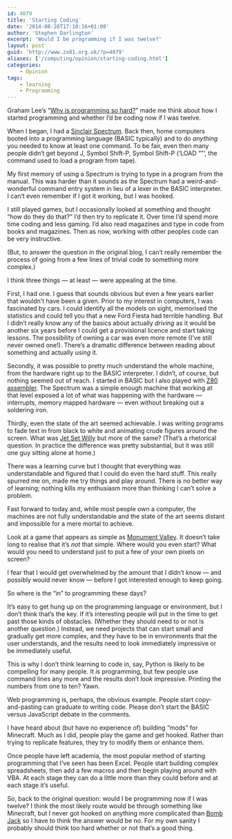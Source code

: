 ```yaml
---
id: 4079
title: 'Starting Coding'
date: '2014-08-28T17:10:16+01:00'
author: 'Stephen Darlington'
excerpt: 'Would I be programming if I was twelve?'
layout: post
guid: 'http://www.zx81.org.uk/?p=4079'
aliases: ['/computing/opinion/starting-coding.html']
categories:
    - Opinion
tags:
    - learning
    - Programming
---
```


Graham Lee’s “[Why is programming so hard?](http://www.sicpers.info/2014/08/why-is-programming-so-hard/)” made me think about how I started programming and whether I’d be coding now if I was twelve.

When I began, I had a [Sinclair Spectrum](http://www.worldofspectrum.org). Back then, home computers booted into a programming language (BASIC typically) and to do *anything* you needed to know at least one command. To be fair, even then many people didn’t get beyond J, Symbol Shift-P, Symbol Shift-P (‘LOAD “”‘, the command used to load a program from tape).

My first memory of using a Spectrum is trying to type in a program from the manual. This was harder than it sounds as the Spectrum had a weird-and-wonderful command entry system in lieu of a lexer in the BASIC interpreter. I can’t even remember if I got it working, but I was hooked.

I still played games, but I occasionally looked at something and thought “how do they do that?” I’d then try to replicate it. Over time I’d spend more time coding and less gaming. I’d also read magazines and type in code from books and magazines. Then as now, working with other peoples code can be very instructive.

(But, to answer the question in the original blog, I can’t really remember the process of going from a few lines of trivial code to something more complex.)

I think three things — at least — were appealing at the time.

First, I had one. I guess that sounds obvious but even a few years earlier that wouldn’t have been a given. Prior to my interest in computers, I was fascinated by cars. I could identify all the models on sight, memorised the statistics and could tell you that a new Ford Fiesta had terrible handling. But I didn’t really know any of the basics about actually *driving* as it would be another six years before I could get a provisional licence and start taking lessons. The possibility of owning a car was even more remote (I’ve still never owned one!). There’s a dramatic difference between reading about something and actually *using* it.

Secondly, it was possible to pretty much understand the whole machine, from the hardware right up to the BASIC interpreter. I didn’t, of course, but nothing seemed out of reach. I started in BASIC but I also played with [Z80 assembler](http://clrhome.org/table/). The Spectrum was a simple enough machine that working at that level exposed a lot of what was happening with the hardware — interrupts, memory mapped hardware — even without breaking out a soldering iron.

Thirdly, even the state of the art seemed achievable. I was writing programs to fade text in from black to white and animating crude figures around the screen. What was [Jet Set Willy](http://en.wikipedia.org/wiki/Jet_Set_Willy) but more of the same? (That’s a rhetorical question. In practice the difference was pretty substantial, but it was still one guy sitting alone at home.)

There was a learning curve but I thought that everything was understandable and figured that I could do even the hard stuff. This really spurred me on, made me try things and play around. There is no better way of learning; nothing kills my enthusiasm more than thinking I can’t solve a problem.

Fast forward to today and, while most people own a computer, the machines are not fully understandable and the state of the art seems distant and impossible for a mere mortal to achieve.

Look at a game that appears as simple as [Monument Valley](http://www.monumentvalleygame.com/). It doesn’t take long to realise that it’s *not* that simple. Where would you even start? What would you need to understand just to put a few of your own pixels on screen?

I fear that I would get overwhelmed by the amount that I didn’t know — and possibly would never know — before I got interested enough to keep going.

So where is the “in” to programming these days?

It’s easy to get hung up on the programming language or environment, but I don’t think that’s the key. If it’s interesting people will put in the time to get past those kinds of obstacles. (Whether they should need to or not is another question.) Instead, we need projects that can start small and gradually get more complex, and they have to be in environments that the user understands, and the results need to look immediately impressive or be immediately useful.

This is why I don’t think learning to code in, say, Python is likely to be compelling for many people. It *is* programming, but few people use command lines any more and the results don’t *look* impressive. Printing the numbers from one to ten? Yawn.

Web programming is, perhaps, the obvious example. People start copy-and-pasting can graduate to writing code. Please don’t start the BASIC versus JavaScript debate in the comments.

I have heard about (but have no experience of) building “mods” for Minecraft. Much as I did, people play the game and get hooked. Rather than trying to replicate features, they try to modify them or enhance them.

Once people have left academia, the most popular method of starting programming that I’ve seen has been Excel. People start building complex spreadsheets, then add a few macros and then begin playing around with VBA. At each stage they can do a little more than they could before and at each stage it’s useful.

So, back to the original question: would I be programming now if I was twelve? I think the most likely route would be through something like Minecraft, but I never got hooked on anything more complicated than [Bomb Jack](http://www.oldgames.dk/freeflashgames/arcadegames/bombjack.php) so I have to think the answer would be no. For my own sanity I probably should think too hard whether or not that’s a good thing.